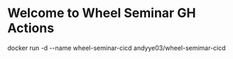 # Welcome to Wheel Seminar GH Actions

docker run -d --name wheel-seminar-cicd andyye03/wheel-semimar-cicd
